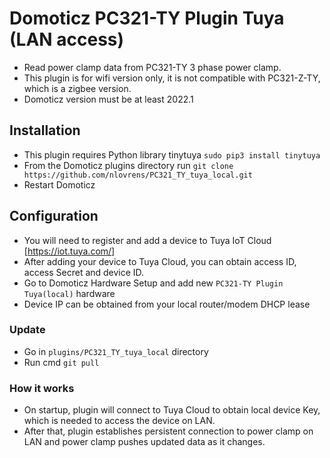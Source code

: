# Domoticz PC321-TY Plugin Tuya (LAN access)

 - Read power clamp data from PC321-TY 3 phase power clamp. 
 - This plugin is for wifi version only, it is not compatible with PC321-Z-TY, which is a zigbee version.
 - Domoticz version must be at least 2022.1
 
 ## Installation
  - This plugin requires Python library tinytuya `sudo pip3 install tinytuya`
  - From the Domoticz plugins directory run `git clone https://github.com/nlovrens/PC321_TY_tuya_local.git`
  - Restart Domoticz
  
  ## Configuration
  - You will need to register and add a device to Tuya IoT Cloud [https://iot.tuya.com/]
  - After adding your device to Tuya Cloud, you can obtain access ID, access Secret and device ID.
  - Go to Domoticz Hardware Setup and add new `PC321-TY Plugin Tuya(local)` hardware
  - Device IP can be obtained from your local router/modem DHCP lease
  
  ### Update
  - Go in `plugins/PC321_TY_tuya_local` directory
  - Run cmd `git pull`
  
  ### How it works
  - On startup, plugin will connect to Tuya Cloud to obtain local device Key, which is needed to access the device on LAN.
  - After that, plugin establishes persistent connection to power clamp on LAN and power clamp pushes updated data as it changes.
